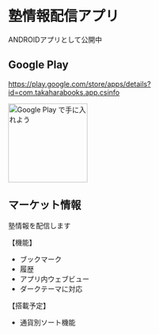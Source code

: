 # 塾情報配信アプリ

ANDROIDアプリとして公開中  


## Google Play

https://play.google.com/store/apps/details?id=com.takaharabooks.app.csinfo

<a href='https://play.google.com/store/apps/details?id=com.takaharabooks.app.csinfo'><img alt='Google Play で手に入れよう' src='https://play.google.com/intl/ja/badges/static/images/badges/ja_badge_web_generic.png' width="160px"/></a>

  
  
## マーケット情報

塾情報を配信します

【機能】  
* ブックマーク  
* 履歴  
* アプリ内ウェブビュー  
* ダークテーマに対応  

【搭載予定】  
* 通貨別ソート機能  

